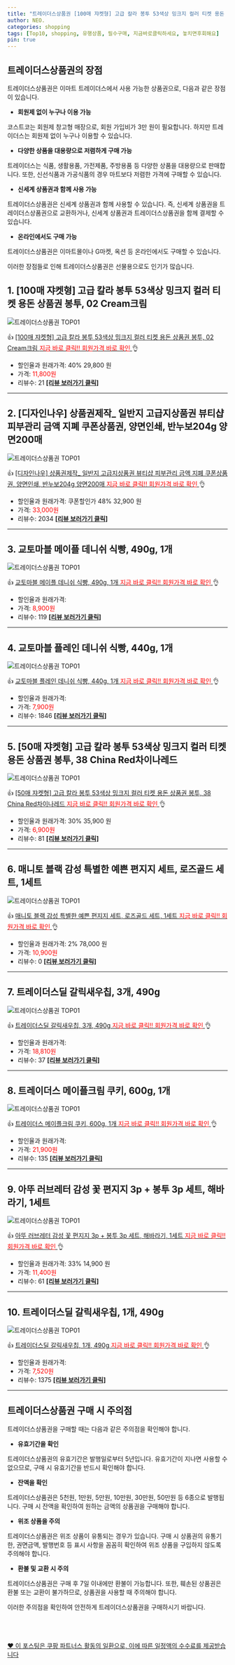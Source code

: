 ```yaml
---
title: "트레이더스상품권 [100매 쟈켓형] 고급 칼라 봉투 53색상 밍크지 컬러 티켓 용돈 상품권 봉투, 02 Cream크림 필수 필요 추천 제품 비교 최저 가격 비교 장점 구매 후기 구매평"
author: NEO.
categories: shopping
tags: [Top10, shopping, 유행상품, 필수구매, 지금바로클릭하세요, 놓치면후회해요]
pin: true
---
```

**<h2>트레이더스상품권의 장점</h2>**

트레이더스상품권은 이마트 트레이더스에서 사용 가능한 상품권으로, 다음과 같은 장점이 있습니다.

* **회원제 없이 누구나 이용 가능**

코스트코는 회원제 창고형 매장으로, 회원 가입비가 3만 원이 필요합니다. 하지만 트레이더스는 회원제 없이 누구나 이용할 수 있습니다.

* **다양한 상품을 대용량으로 저렴하게 구매 가능**

트레이더스는 식품, 생활용품, 가전제품, 주방용품 등 다양한 상품을 대용량으로 판매합니다. 또한, 신선식품과 가공식품의 경우 마트보다 저렴한 가격에 구매할 수 있습니다.

* **신세계 상품권과 함께 사용 가능**

트레이더스상품권은 신세계 상품권과 함께 사용할 수 있습니다. 즉, 신세계 상품권을 트레이더스상품권으로 교환하거나, 신세계 상품권과 트레이더스상품권을 함께 결제할 수 있습니다.

* **온라인에서도 구매 가능**

트레이더스상품권은 이마트몰이나 G마켓, 옥션 등 온라인에서도 구매할 수 있습니다.

이러한 장점들로 인해 트레이더스상품권은 선물용으로도 인기가 많습니다.

   

## 1. [100매 쟈켓형] 고급 칼라 봉투 53색상 밍크지 컬러 티켓 용돈 상품권 봉투, 02 Cream크림

![트레이더스상품권 TOP01](https://thumbnail9.coupangcdn.com/thumbnails/remote/490x490ex/image/vendor_inventory/316a/6d422cc2683af62217f12e5e88eea35de479c68eeb274c1c0da0ac0ba736.jpg)


👍 [[100매 쟈켓형] 고급 칼라 봉투 53색상 밍크지 컬러 티켓 용돈 상품권 봉투, 02 Cream크림 <font color=red> 지금 바로 클릭!! 회원가격 바로 확인 </font> ](https://link.coupang.com/re/AFFSDP?lptag=AF3617701&subid=GithubCoopas&pageKey=7600955917&traceid=V0-153&itemId=20106556767&vendorItemId=87201307941) 👌 


- 할인율과 원래가격: 40%  29,800   원
- 가격: <span style='color:red'>11,800원</span>
- 리뷰수: 21  [**[리뷰 보러가기 클릭]**](https://link.coupang.com/re/AFFSDP?lptag=AF3617701&subid=GithubCoopas&pageKey=7600955917&traceid=V0-153&itemId=20106556767&vendorItemId=87201307941)

---


   

## 2. [디자인나우] 상품권제작_ 일반지 고급지상품권 뷰티샵 피부관리 금액 지폐 쿠폰상품권, 양면인쇄, 반누보204g 양면200매

![트레이더스상품권 TOP01](https://thumbnail7.coupangcdn.com/thumbnails/remote/490x490ex/image/vendor_inventory/8f85/e917c5634c26012cb007f3033cc57dca4e983cab5e1fb0cb7256734299b6.jpg)


👍 [[디자인나우] 상품권제작_ 일반지 고급지상품권 뷰티샵 피부관리 금액 지폐 쿠폰상품권, 양면인쇄, 반누보204g 양면200매 <font color=red> 지금 바로 클릭!! 회원가격 바로 확인 </font> ](https://link.coupang.com/re/AFFSDP?lptag=AF3617701&subid=GithubCoopas&pageKey=6059671705&traceid=V0-153&itemId=11136748779&vendorItemId=78415240286) 👌 


- 할인율과 원래가격: 쿠폰할인가 48%  32,900   원
- 가격: <span style='color:red'>33,000원</span>
- 리뷰수: 2034  [**[리뷰 보러가기 클릭]**](https://link.coupang.com/re/AFFSDP?lptag=AF3617701&subid=GithubCoopas&pageKey=6059671705&traceid=V0-153&itemId=11136748779&vendorItemId=78415240286)

---


   

## 3. 교토마블 메이플 데니쉬 식빵, 490g, 1개

![트레이더스상품권 TOP01](https://thumbnail8.coupangcdn.com/thumbnails/remote/490x490ex/image/retail/images/187402246140951-2aaceb33-a0b4-49c9-8d95-aade092ff9fd.jpg)


👍 [교토마블 메이플 데니쉬 식빵, 490g, 1개 <font color=red> 지금 바로 클릭!! 회원가격 바로 확인 </font> ](https://link.coupang.com/re/AFFSDP?lptag=AF3617701&subid=GithubCoopas&pageKey=1396722837&traceid=V0-153&itemId=2432143332&vendorItemId=70426073647) 👌 


- 할인율과 원래가격: 
- 가격: <span style='color:red'>8,900원</span>
- 리뷰수: 119  [**[리뷰 보러가기 클릭]**](https://link.coupang.com/re/AFFSDP?lptag=AF3617701&subid=GithubCoopas&pageKey=1396722837&traceid=V0-153&itemId=2432143332&vendorItemId=70426073647)

---


   

## 4. 교토마블 플레인 데니쉬 식빵, 440g, 1개

![트레이더스상품권 TOP01](https://thumbnail10.coupangcdn.com/thumbnails/remote/490x490ex/image/retail/images/7199227583083571-dd9346fa-5f85-45a2-8237-2c26d6499cea.jpg)


👍 [교토마블 플레인 데니쉬 식빵, 440g, 1개 <font color=red> 지금 바로 클릭!! 회원가격 바로 확인 </font> ](https://link.coupang.com/re/AFFSDP?lptag=AF3617701&subid=GithubCoopas&pageKey=1396722530&traceid=V0-153&itemId=2432142927&vendorItemId=70426073381) 👌 


- 할인율과 원래가격: 
- 가격: <span style='color:red'>7,900원</span>
- 리뷰수: 1846  [**[리뷰 보러가기 클릭]**](https://link.coupang.com/re/AFFSDP?lptag=AF3617701&subid=GithubCoopas&pageKey=1396722530&traceid=V0-153&itemId=2432142927&vendorItemId=70426073381)

---


   

## 5. [50매 쟈켓형] 고급 칼라 봉투 53색상 밍크지 컬러 티켓 용돈 상품권 봉투, 38 China Red차이나레드

![트레이더스상품권 TOP01](https://thumbnail7.coupangcdn.com/thumbnails/remote/490x490ex/image/vendor_inventory/560c/32c2abed0e580620778190f5272c2a224b09b8738f5cdf251968b467ad41.jpg)


👍 [[50매 쟈켓형] 고급 칼라 봉투 53색상 밍크지 컬러 티켓 용돈 상품권 봉투, 38 China Red차이나레드 <font color=red> 지금 바로 클릭!! 회원가격 바로 확인 </font> ](https://link.coupang.com/re/AFFSDP?lptag=AF3617701&subid=GithubCoopas&pageKey=7600958457&traceid=V0-153&itemId=20106567709&vendorItemId=86968244252) 👌 


- 할인율과 원래가격: 30%  35,900   원
- 가격: <span style='color:red'>6,900원</span>
- 리뷰수: 81  [**[리뷰 보러가기 클릭]**](https://link.coupang.com/re/AFFSDP?lptag=AF3617701&subid=GithubCoopas&pageKey=7600958457&traceid=V0-153&itemId=20106567709&vendorItemId=86968244252)

---


   

## 6. 매니토 블랙 감성 특별한 예쁜 편지지 세트, 로즈골드 세트, 1세트

![트레이더스상품권 TOP01](https://thumbnail6.coupangcdn.com/thumbnails/remote/490x490ex/image/vendor_inventory/963b/4feb6bec4006033977e63b9770d6dfab771f829018c82ba57c7023989ad3.jpg)


👍 [매니토 블랙 감성 특별한 예쁜 편지지 세트, 로즈골드 세트, 1세트 <font color=red> 지금 바로 클릭!! 회원가격 바로 확인 </font> ](https://link.coupang.com/re/AFFSDP?lptag=AF3617701&subid=GithubCoopas&pageKey=6388322444&traceid=V0-153&itemId=17446953730&vendorItemId=84615495150) 👌 


- 할인율과 원래가격: 2%  78,000   원
- 가격: <span style='color:red'>10,900원</span>
- 리뷰수: 0  [**[리뷰 보러가기 클릭]**](https://link.coupang.com/re/AFFSDP?lptag=AF3617701&subid=GithubCoopas&pageKey=6388322444&traceid=V0-153&itemId=17446953730&vendorItemId=84615495150)

---


   

## 7. 트레이더스딜 갈릭새우칩, 3개, 490g

![트레이더스상품권 TOP01](https://thumbnail9.coupangcdn.com/thumbnails/remote/490x490ex/image/vendor_inventory/cf44/f2c1bd062c7afc5f7a41e3416a89bf32ce4503e2f360c8614e7f18b9fe09.jpg)


👍 [트레이더스딜 갈릭새우칩, 3개, 490g <font color=red> 지금 바로 클릭!! 회원가격 바로 확인 </font> ](https://link.coupang.com/re/AFFSDP?lptag=AF3617701&subid=GithubCoopas&pageKey=4943895769&traceid=V0-153&itemId=13405436304&vendorItemId=86470637158) 👌 


- 할인율과 원래가격: 
- 가격: <span style='color:red'>18,810원</span>
- 리뷰수: 37  [**[리뷰 보러가기 클릭]**](https://link.coupang.com/re/AFFSDP?lptag=AF3617701&subid=GithubCoopas&pageKey=4943895769&traceid=V0-153&itemId=13405436304&vendorItemId=86470637158)

---


   

## 8. 트레이더스 메이플크림 쿠키, 600g, 1개

![트레이더스상품권 TOP01](https://thumbnail10.coupangcdn.com/thumbnails/remote/490x490ex/image/vendor_inventory/bc74/612ad85d5ef77477f535006fd76e3763d73b88ae86c948e908bf01c8403f.jpg)


👍 [트레이더스 메이플크림 쿠키, 600g, 1개 <font color=red> 지금 바로 클릭!! 회원가격 바로 확인 </font> ](https://link.coupang.com/re/AFFSDP?lptag=AF3617701&subid=GithubCoopas&pageKey=6504883848&traceid=V0-153&itemId=14339020882&vendorItemId=81765599158) 👌 


- 할인율과 원래가격: 
- 가격: <span style='color:red'>21,900원</span>
- 리뷰수: 135  [**[리뷰 보러가기 클릭]**](https://link.coupang.com/re/AFFSDP?lptag=AF3617701&subid=GithubCoopas&pageKey=6504883848&traceid=V0-153&itemId=14339020882&vendorItemId=81765599158)

---


   

## 9. 아뚜 러브레터 감성 꽃 편지지 3p + 봉투 3p 세트, 해바라기, 1세트

![트레이더스상품권 TOP01](https://thumbnail9.coupangcdn.com/thumbnails/remote/490x490ex/image/retail/images/2022/03/18/15/1/64f3c0bd-afdc-4ec6-904d-037bb0160b6a.jpeg)


👍 [아뚜 러브레터 감성 꽃 편지지 3p + 봉투 3p 세트, 해바라기, 1세트 <font color=red> 지금 바로 클릭!! 회원가격 바로 확인 </font> ](https://link.coupang.com/re/AFFSDP?lptag=AF3617701&subid=GithubCoopas&pageKey=6403138758&traceid=V0-153&itemId=13698854965&vendorItemId=80950317027) 👌 


- 할인율과 원래가격: 33%  14,900   원
- 가격: <span style='color:red'>11,400원</span>
- 리뷰수: 61  [**[리뷰 보러가기 클릭]**](https://link.coupang.com/re/AFFSDP?lptag=AF3617701&subid=GithubCoopas&pageKey=6403138758&traceid=V0-153&itemId=13698854965&vendorItemId=80950317027)

---


   

## 10. 트레이더스딜 갈릭새우칩, 1개, 490g

![트레이더스상품권 TOP01](https://thumbnail9.coupangcdn.com/thumbnails/remote/490x490ex/image/vendor_inventory/6733/f38b3925e1134aebd1a57f614f501bb0ad021ab0d3c7e06f54554c9f4827.PNG)


👍 [트레이더스딜 갈릭새우칩, 1개, 490g <font color=red> 지금 바로 클릭!! 회원가격 바로 확인 </font> ](https://link.coupang.com/re/AFFSDP?lptag=AF3617701&subid=GithubCoopas&pageKey=4943895769&traceid=V0-153&itemId=6519000713&vendorItemId=77069391836) 👌 


- 할인율과 원래가격: 
- 가격: <span style='color:red'>7,520원</span>
- 리뷰수: 1375  [**[리뷰 보러가기 클릭]**](https://link.coupang.com/re/AFFSDP?lptag=AF3617701&subid=GithubCoopas&pageKey=4943895769&traceid=V0-153&itemId=6519000713&vendorItemId=77069391836)

---
**<h2>트레이더스상품권 구매 시 주의점</h2>**

트레이더스상품권을 구매할 때는 다음과 같은 주의점을 확인해야 합니다.

* **유효기간을 확인**

트레이더스상품권의 유효기간은 발행일로부터 5년입니다. 유효기간이 지나면 사용할 수 없으므로, 구매 시 유효기간을 반드시 확인해야 합니다.

* **잔액을 확인**

트레이더스상품권은 5천원, 1만원, 5만원, 10만원, 30만원, 50만원 등 6종으로 발행됩니다. 구매 시 잔액을 확인하여 원하는 금액의 상품권을 구매해야 합니다.

* **위조 상품을 주의**

트레이더스상품권은 위조 상품이 유통되는 경우가 있습니다. 구매 시 상품권의 유통기한, 권면금액, 발행번호 등 표시 사항을 꼼꼼히 확인하여 위조 상품을 구입하지 않도록 주의해야 합니다.

* **환불 및 교환 시 주의**

트레이더스상품권은 구매 후 7일 이내에만 환불이 가능합니다. 또한, 훼손된 상품권은 환불 또는 교환이 불가하므로, 상품권을 사용할 때 주의해야 합니다.

이러한 주의점을 확인하여 안전하게 트레이더스상품권을 구매하시기 바랍니다.<br><br><br><br><br> [ ❤  이 포스팅은 쿠팡 파트너스 활동의 일환으로, 이에 따른 일정액의 수수료를 제공받습니다](https://link.coupang.com/a/bcEFyh)